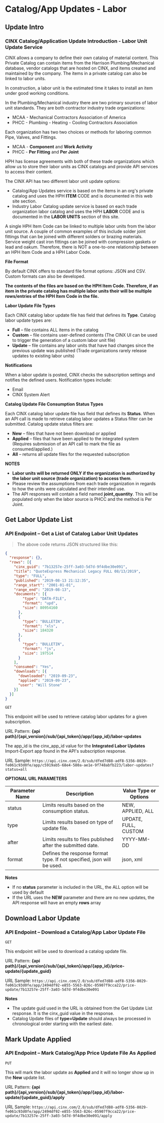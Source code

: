# Catalog/App Updates - Labor
## Update Intro
### CINX Catalog/Application Update Introduction - Labor Unit Update Service

CINX allows a company to define their own catalog of material content. This Private Catalog can contain items from the Harrison Plumbing/Mechanical database, vendor catalogs that are hosted on CINX, and items created and maintained by the company. The items in a private catalog can also be linked to labor units.

In construction, a labor unit is the estimated time it takes to install an item under good working conditions.

In the Plumbing/Mechanical industry there are two primary sources of labor unit standards.  They are both contractor industry trade organizations:

  - MCAA - Mechanical Contractors Association of America
  - PHCC - Plumbing - Heating - Cooling Contractors Association

Each organization has two two choices or methods for laboring common Pipe, Valves, and Fittings. 

  - MCAA - **Component** and **Work Activity**
  - PHCC - **Per Fitting** and **Per Joint**

HPH has license agreements with both of these trade organizations which allow us to store their labor units as CINX catalogs and provide API services to access their content. 

The CINX API has two different labor unit update options:

  - Catalog/App Updates service is based on the items in an org's private catalog and uses the HPH **ITEM** CODE and is documented in this web site section.
  - Industry Labor Catalog update service is based on each trade organization labor catalog and uses the HPH **LABOR** CODE and is documented in the **LABOR UNITS** section of this site.

<aside class="warning">
A single HPH Item Code can be linked to multiple labor units from the labor unit source. A couple of common examples of this include solder joint fittings that can be joined with different solders or brazing materials.  Service weight cast iron fittings can be joined with compression gaskets or lead and oakum. Therefore, there is NOT a one-to-one relationship between an HPH Item Code and a HPH Labor Code. 
</aside>

**File Format**

By default CINX offers to standard file format options: JSON and CSV. Custom formats can also be developed.

**The contents of the files are based on the HPH Item Code. Therefore, if an item in the private catalog has multiple labor units their will be multiple rows/entries of the HPH Item Code in the file.**

**Labor Update File Types**

Each CINX catalog labor update file has field that defines its **Type**. Catalog labor update types are:

  -  **Full** – file contains ALL items in the catalog
  -  **Custom** – file contains user-defined contents (The CINX UI can be used to trigger the generation of a custom labor unit file)
  -  **Update** – file contains any labor units that have had changes since the previous update was published (Trade organizations rarely release updates to existing labor units)

**Notifications**

When a labor update is posted, CINX checks the subscription settings and notifies the defined users. Notification types include:

  - Email
  - CINX System Alert


**Catalog Update File Consumption Status Types**

Each CINX catalog labor update file has field that defines its **Status**. When an API call is made to retrieve catalog labor updates a Status filter can be submitted.  Catalog update status filters are:

  -  **New** – files that have not been download or applied
  -  **Applied** – files that have been applied to the integrated system (Requires submission of an API call to mark the file as consumed/applied.)
  -  **All** – returns all update files for the requested subscription

**NOTES**

  - **Labor units will be returned ONLY if the organization is authorized by the labor unit source (trade organization) to access them**.
  - Please review the assumptions from each trade organization in regards to how the units were calculated and their intended use.
  - The API responses will contain a field named **joint_quantity**. This will be populated only when the labor source is PHCC and the method is Per Joint.

## Get Labor Update List
### API Endpoint – Get a List of Catalog Labor Unit Updates

> The above code returns JSON structured like this:

```json
{
  "response": {},
  "rows": [{
    "cinx_guid": "7b13257e-25ff-3a03-5d7d-9f4dbe30e091",
    "title": "QuoteExpress Mechanical Legacy FULL 08/13/2019",
    "type": "FULL",
    "published": "2019-08-13 21:12:35",
    "range_start": "2001-01-01",
    "range_end": "2019-08-13",
    "documents": [{
        "type": "DATA-FILE",
        "format": "upd",
        "size": 80954160
      },
      {
        "type": "BULLETIN",
        "format": "xls",
        "size": 184320
      },
      {
        "type": "BULLETIN",
        "format": "js",
        "size": 197514
      }
    ],
    "consumed": "Yes",
    "downloads": [{
      "downloaded": "2019-09-23",
      "applied": "2019-09-23",
      "user": "Will Stone"
    }]
  }]
}
```
`GET`

This endpoint will be used to retrieve catalog labor updates for a given subscription.

URL Pattern: **{api path}/{api_version}/sub/{api_token}/app/{app_id}/labor-updates**

The app_id is the cinx_app_id value for the **Integrated Labor Updates** Import-Export app found in the API's subscription response.

URL Sample: `https://api.cinx.com/2.0/sub/dfed7d88-adf8-5356-8029-fe061c93d0fe/app/c5919ab5-68e4-580a-ae1e-9f748abfb223/labor-updates?status=all`

**OPTIONAL URL PARAMETERS**

Parameter Name | Description | Value Type or Options
----- | ----- | ----- 
status | Limits results based on the consumption status. | NEW, APPLIED, ALL
type | Limits results based on type of update file. | UPDATE, FULL, CUSTOM
after | Limits results to files published after the submitted date. | YYYY-MM-DD
format | Defines the response format type. If not specified, json will be used. | json, xml

**Notes**

  - If no **status** parameter is included in the URL, the ALL option will be used by default 
  - If the URL uses the **NEW** parameter and there are no new updates, the API response will have an empty **rows** array

## Download Labor Update
### API Endpoint – Download a Catalog/App Labor Update File

`GET`

This endpoint will be used to download a catalog update file. 

URL Pattern: **{api path}/{api_version}/sub/{api_token}/app/{app_id}/price-update/{update_guid}**

URL Sample: `https://api.cinx.com/2.0/sub/dfed7d88-adf8-5356-8029-fe061c93d0fe/app/2494df92-e855-5563-826c-05907f9cca22/price-update/7b13257e-25ff-3a03-5d7d-9f4dbe30e091`

**Notes**

  - The update guid used in the URL is obtained from the Get Update List response.  It is the cinx_guid value in the response.
  - Catalog Update files of **type=Update** should always be processed in chronological order starting with the earliest date.


## Mark Update Applied
### API Endpoint – Mark Catalog/App Price Update File As Applied

`PUT`

This will mark the labor update as **Applied** and it will no longer show up in the **New** update list.

URL Pattern: **{api path}/{api_version}/sub/{api_token}/app/{app_id}/labor-update/{update_guid}/apply**

URL Sample: `https://api.cinx.com/2.0/sub/dfed7d88-adf8-5356-8029-fe061c93d0fe/app/2494df92-e855-5563-826c-05907f9cca22/price-update/7b13257e-25ff-3a03-5d7d-9f4dbe30e091/apply`
